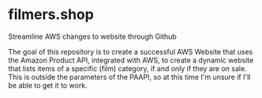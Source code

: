 # filmers.shop
Streamline AWS changes to website through Github

The goal of this repository is to create a successful AWS Website that uses the Amazon Product API, integrated with AWS, to create a dynamic website that lists items of a specific (film) category, if and only if they are on sale. This is outside the parameters of the PAAPI, so at this time I'm unsure if I'll be able to get it to work.
